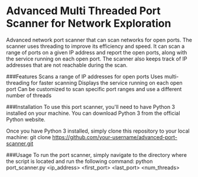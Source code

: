 # Advanced Multi Threaded Port Scanner for Network Exploration
Advanced network port scanner that can scan networks for open ports. The scanner uses threading to improve its efficiency and speed. It can scan a range of ports on a given IP address and report the open ports, along with the service running on each open port. The scanner also keeps track of IP addresses that are not reachable during the scan.

###Features
Scans a range of IP addresses for open ports
Uses multi-threading for faster scanning
Displays the service running on each open port
Can be customized to scan specific port ranges and use a different number of threads

###Installation
To use this port scanner, you'll need to have Python 3 installed on your machine. You can download Python 3 from the official Python website.

Once you have Python 3 installed, simply clone this repository to your local machine:
git clone https://github.com/your-username/advanced-port-scanner.git

###Usage
To run the port scanner, simply navigate to the directory where the script is located and run the following command:
python port_scanner.py <ip_address> <first_port> <last_port> <num_threads>

